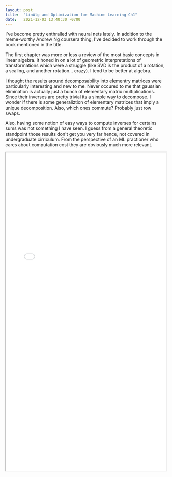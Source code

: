 ```yaml
---
layout: post
title:  "LinAlg and Optimization for Machine Learning Ch1"
date:   2021-12-03 13:40:30 -0700
---
```


I've become pretty enthralled with neural nets lately. In addition to the meme-worthy Andrew Ng coursera thing, I've decided to work through the book mentioned in the title. 

The first chapter was more or less a review of the most basic concepts in linear algebra. It honed in on a lot of geometric interpretations of transformations which were a struggle (like SVD is the product of a rotation, a scaling, and another rotation... crazy). I tend to be better at algebra. 

I thought the results around decomposability into elementry matrices were particularly interesting and new to me. Never occured to me that gaussian elimination is actually just a bunch of elementary matrix multiplications. Since their inverses are pretty trivial its a simple way to decompose. I wonder if there is some generaliztion of elementary matrices that imply a unique decomposition. Also, which ones commute? Probably just row swaps.

Also, having some notion of easy ways to compute inverses for certains sums was not something I have seen. I guess from a general theoretic standpoint those results don't get you very far hence, not covered in undergraduate cirriculum. From the perspective of an ML practioner who cares about computation cost they are obviously much more relevant.

<iframe src="/assets/pdf/lin_alg_ch1.pdf" width="100%" height="1000px"></iframe>
